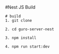 #Nest JS Build

```
# build
1. git clone

2. cd guro-server-nest

3. npm install

4. npm run start:dev

```
